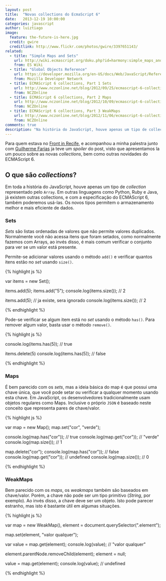 ```yaml
---
layout: post
title:  "Novas collections do EcmaScript 6"
date:   2013-12-19 10:00:00
categories: javascript
author: luiztiago
image:
  feature: the-future-is-here.jpg
  credit: gwire
  creditlink: http://www.flickr.com/photos/gwire/3397651143/
related:
  - title: "Simple Maps and Sets"
    url: http://wiki.ecmascript.org/doku.php?id=harmony:simple_maps_and_sets
    from: ES Wiki
  - title: "Global Objects Reference"
    url: https://developer.mozilla.org/en-US/docs/Web/JavaScript/Reference/Global_Objects
    from: Mozilla Developer Network
  - title: ECMAScript 6 collections, Part 1 Sets
    url: http://www.nczonline.net/blog/2012/09/25/ecmascript-6-collections-part-1-sets/
    from: NCZOnline
  - title: ECMAScript 6 collections, Part 2 Maps
    url: http://www.nczonline.net/blog/2012/10/09/ecmascript-6-collections-part-2-maps/
    from: NCZOnline
  - title: ECMAScript 6 collections, Part 3 WeakMaps
    url: http://www.nczonline.net/blog/2012/11/06/ecmascript-6-collections-part-3-weakmaps/
    from: NCZOnline
comments: true
description: "Na história do JavaScript, houve apenas um tipo de collection representado pelo Array. Com a especificação do ECMAScript 6, poderemos usar outras collections. Os novos tipos permitem o armazenamento melhor e mais eficiente de dados."
---
```


Para quem estava no [Front in Recife](http://frontinrecife.com.br), e acompanhou a minha palestra junto com [Guilherme Farias](http://github.com/guilhermefarias) ja teve um *spoiler* do post, visto que apresentamos la um pouco sobre as novas *collections*, bem como outras novidades do ECMAScript 6.

## O que são *collections*?

Em toda a história do JavaScript, houve apenas um tipo de *collection* representado pelo `Array`. Em outras linguagens como Python, Ruby e Java, já existem outras collections, e com a especificação do ECMAScript 6, também poderemos usá-las. Os novos tipos permitem o armazenamento melhor e mais eficiente de dados.

### Sets

*Sets* são listas ordenadas de valores que não permite valores duplicados. Normalmente você não acessa itens que foram setados, como normalmente fazemos com Arrays, ao invés disso, é mais comum verificar o conjunto para ver se um valor está presente.

Permite-se adicionar valores usando o método `add()` e verificar quantos itens estão no *set* usando `size()`.

{% highlight js %}

var items = new Set();

items.add(5);
items.add("5");
console.log(items.size()); // 2

items.add(5); // ja existe, sera ignorado
console.log(items.size()); // 2

{% endhighlight %}

Pode-se verificar se algum item está no *set* usando o método `has()`. Para remover algum valor, basta usar o método `remove()`.

{% highlight js %}

console.log(items.has(5)); // true

items.delete(5)
console.log(items.has(5)); // false

{% endhighlight %}

### Maps

É bem parecido com os *sets*, mas a ideia básica do map é que possui uma chave única, que você pode setar ou verificar a qualquer momento usando esta chave. Em JavaScript, os desenvolvedores tradicionalmente usam objetos regulares como Maps. Inclusive o próprio `JSON` é baseado neste conceito que representa pares de chave/valor.

{% highlight js %}

var map = new Map();
map.set("cor", "verde");

console.log(map.has("cor"));   // true
console.log(map.get("cor"));   // "verde"
console.log(map.size());       // 1

map.delete("cor");
console.log(map.has("cor"));   // false
console.log(map.get("cor"));   // undefined
console.log(map.size());       // 0

{% endhighlight %}

### WeakMaps

Bem parecido com os *maps*, os *weakmaps* também são baseados em chave/valor. Porém, a chave não pode ser um tipo primitivo (*String*, por exemplo). Ao invés disso, a chave deve ser um objeto. Isto pode parecer estranho, mas isto é bastante útil em algumas situações.

{% highlight js %}

var map = new WeakMap(),
    element = document.querySelector(".element");

map.set(element, "valor qualquer");

var value = map.get(element);
console.log(value); // "valor qualquer"

element.parentNode.removeChild(element);
element = null;

value = map.get(element);
console.log(value); // undefined

{% endhighlight %}